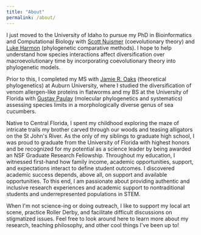 ```yaml
---
title: "About"
permalink: /about/
---
```


I just moved to the University of Idaho to pursue my PhD in Bioinformatics and Computational Biology with [Scott Nuismer](https://www.leeef.org/) (coevolutionary theory) and [Luke Harmon](http://lukejharmon.github.io/) (phylogenetic comparative methods). I hope to help understand how species interactions affect diversification over macroevolutionary time by incorporating coevolutionary theory into phylogenetic models.

Prior to this, I completed my MS with [Jamie R. Oaks](http://phyletica.org/) (theoretical phylogenetics) at Auburn University, where I studied the diversification of venom allergen-like proteins in flatworms and my BS at the University of Florida with [Gustav Paulay](https://www.floridamuseum.ufl.edu/museum-voices/gustav-paulay/) (molecular phylogenetics and systematics) assessing species limits in a morphologically diverse genus of sea cucumbers.

Native to Central Florida, I spent my childhood exploring the maze of intricate trails my brother carved through our woods and teasing alligators on the St John's River. As the only of my siblings to graduate high school, I was proud to graduate from the University of Florida with highest honors and be recognized for my potential as a science leader by being awarded an NSF Graduate Research Fellowship. Throughout my education, I witnessed first-hand how family income, academic opportunities, support, and expectations interact to define student outcomes. I discovered academic success depends, above all, on support and available opportunities. To this end, I am passionate about providing authentic and inclusive research experiences and academic support to nontraditional students and underrepresented populations in STEM.

When I'm not science-ing or doing outreach, I like to support my local art scene, practice Roller Derby, and facilitate difficult discussions on stigmatized issues. Feel free to look around here to learn more about my research, teaching philosophy, and other cool things I've been up to!